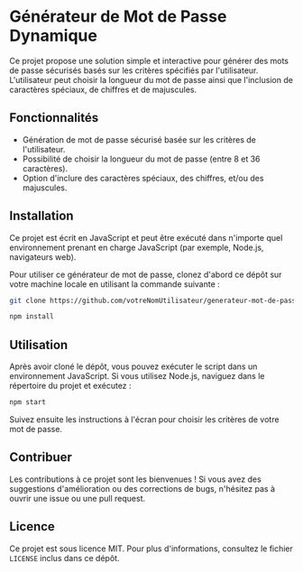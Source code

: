 # Générateur de Mot de Passe Dynamique

Ce projet propose une solution simple et interactive pour générer des mots de passe sécurisés basés sur les critères spécifiés par l'utilisateur. L'utilisateur peut choisir la longueur du mot de passe ainsi que l'inclusion de caractères spéciaux, de chiffres et de majuscules.

## Fonctionnalités

- Génération de mot de passe sécurisé basée sur les critères de l'utilisateur.
- Possibilité de choisir la longueur du mot de passe (entre 8 et 36 caractères).
- Option d'inclure des caractères spéciaux, des chiffres, et/ou des majuscules.

## Installation

Ce projet est écrit en JavaScript et peut être exécuté dans n'importe quel environnement prenant en charge JavaScript (par exemple, Node.js, navigateurs web).

Pour utiliser ce générateur de mot de passe, clonez d'abord ce dépôt sur votre machine locale en utilisant la commande suivante :

```bash
git clone https://github.com/votreNomUtilisateur/generateur-mot-de-passe.git
```

```bash
npm install
```

## Utilisation

Après avoir cloné le dépôt, vous pouvez exécuter le script dans un environnement JavaScript. Si vous utilisez Node.js, naviguez dans le répertoire du projet et exécutez :

```bash
npm start
```

Suivez ensuite les instructions à l'écran pour choisir les critères de votre mot de passe.

## Contribuer

Les contributions à ce projet sont les bienvenues ! Si vous avez des suggestions d'amélioration ou des corrections de bugs, n'hésitez pas à ouvrir une issue ou une pull request.

## Licence

Ce projet est sous licence MIT. Pour plus d'informations, consultez le fichier `LICENSE` inclus dans ce dépôt.

```

```
